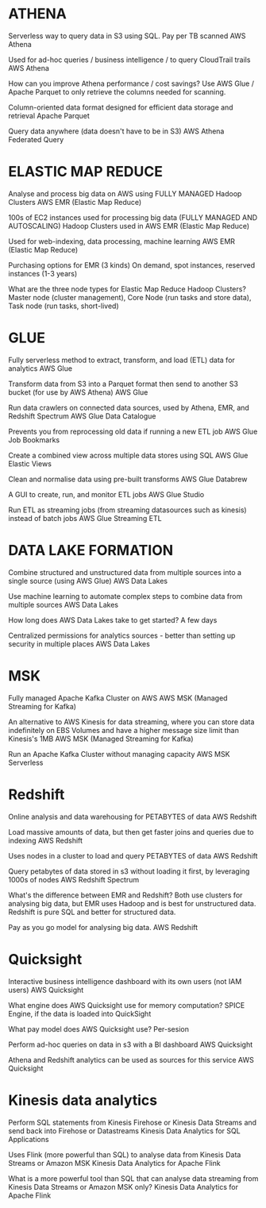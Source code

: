 # ATHENA

Serverless way to query data in S3 using SQL. Pay per TB scanned
AWS Athena

Used for ad-hoc queries / business intelligence / to query CloudTrail trails
AWS Athena

How can you improve Athena performance / cost savings?
Use AWS Glue / Apache Parquet to only retrieve the columns needed for scanning.

Column-oriented data format designed for efficient data storage and retrieval
Apache Parquet

Query data anywhere (data doesn't have to be in S3)
AWS Athena Federated Query

# ELASTIC MAP REDUCE

Analyse and process big data on AWS using FULLY MANAGED Hadoop Clusters
AWS EMR (Elastic Map Reduce)

100s of EC2 instances used for processing big data (FULLY MANAGED AND AUTOSCALING)
Hadoop Clusters used in AWS EMR (Elastic Map Reduce)

Used for web-indexing, data processing, machine learning
AWS EMR (Elastic Map Reduce)

Purchasing options for EMR (3 kinds)
On demand, spot instances, reserved instances (1-3 years)

What are the three node types for Elastic Map Reduce Hadoop Clusters?
Master node (cluster management), Core Node (run tasks and store data), Task node (run tasks, short-lived)

# GLUE

Fully serverless method to extract, transform, and load (ETL) data for analytics
AWS Glue

Transform data from S3 into a Parquet format then send to another S3 bucket (for use by AWS Athena)
AWS Glue

Run data crawlers on connected data sources, used by Athena, EMR, and Redshift Spectrum
AWS Glue Data Catalogue

Prevents you from reprocessing old data if running a new ETL job
AWS Glue Job Bookmarks

Create a combined view across multiple data stores using SQL
AWS Glue Elastic Views

Clean and normalise data using pre-built transforms
AWS Glue Databrew

A GUI to create, run, and monitor ETL jobs
AWS Glue Studio

Run ETL as streaming jobs (from streaming datasources such as kinesis) instead of batch jobs
AWS Glue Streaming ETL

# DATA LAKE FORMATION

Combine structured and unstructured data from multiple sources into a single source (using AWS Glue)
AWS Data Lakes

Use machine learning to automate complex steps to combine data from multiple sources
AWS Data Lakes

How long does AWS Data Lakes take to get started?
A few days

Centralized permissions for analytics sources - better than setting up security in multiple places
AWS Data Lakes

# MSK

Fully managed Apache Kafka Cluster on AWS
AWS MSK (Managed Streaming for Kafka)

An alternative to AWS Kinesis for data streaming, where you can store data indefinitely on EBS Volumes and have a higher message size limit than Kinesis's 1MB
AWS MSK (Managed Streaming for Kafka)

Run an Apache Kafka Cluster without managing capacity
AWS MSK Serverless

# Redshift

Online analysis and data warehousing for PETABYTES of data
AWS Redshift

Load massive amounts of data, but then get faster joins and queries due to indexing
AWS Redshift

Uses nodes in a cluster to load and query PETABYTES of data
AWS Redshift

Query petabytes of data stored in s3 without loading it first, by leveraging 1000s of nodes
AWS Redshift Spectrum

What's the difference between EMR and Redshift?
Both use clusters for analysing big data, but EMR uses Hadoop and is best for unstructured data. Redshift is pure SQL and better for structured data.

Pay as you go model for analysing big data.
AWS Redshift

# Quicksight

Interactive business intelligence dashboard with its own users (not IAM users)
AWS Quicksight

What engine does AWS Quicksight use for memory computation?
SPICE Engine, if the data is loaded into QuickSight

What pay model does AWS Quicksight use?
Per-sesion

Perform ad-hoc queries on data in s3 with a BI dashboard
AWS Quicksight

Athena and Redshift analytics can be used as sources for this service
AWS Quicksight

# Kinesis data analytics

Perform SQL statements from Kinesis Firehose or Kinesis Data Streams and send back into Firehose or Datastreams
Kinesis Data Analytics for SQL Applications

Uses Flink (more powerful than SQL) to analyse data from Kinesis Data Streams or Amazon MSK
Kinesis Data Analytics for Apache Flink

What is a more powerful tool than SQL that can analyse data streaming from Kinesis Data Streams or Amazon MSK only?
Kinesis Data Analytics for Apache Flink
